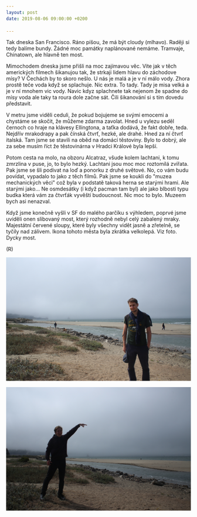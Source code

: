 ```yaml
---
layout: post
date: 2019-08-06 09:00:00 +0200

---
```

Tak dneska San Francisco. Ráno píšou, že má být cloudy (mlhavo). Raději si tedy balíme bundy. Žádné moc památky naplánované nemáme. Tramvaje, Chinatown, ale hlavně ten most.

Mimochodem dneska jsme přišli na moc zajímavou věc. Víte jak v těch amerických filmech šikanujou tak, že strkaji lidem hlavu do záchodove mísy? V Čechách by to skoro nešlo. U nás je malá a je v ní málo vody. Zhora prostě teče voda když se splachuje. Nic extra. To tady. Tady je misa velká a je v ní mnohem vic vody. Navic kdyz splachnete tak nejenom že spadne do mísy voda ale taky ta roura dole začne sát. Čili šikanování si s tím dovedu představit.

V metru jsme viděli ceduli, že pokud bojujeme se svými emocemi a chystáme se skočit, že můžeme zdarma zavolat. Hned u vylezu seděl černoch co hraje na klávesy Ellingtona, a taťka dodává, že fakt dobře, teda. Nejdřív mrakodrapy a pak čínská čtvrť, hezké, ale drahé. Hned za ní čtvrť italská. Tam jsme se stavili na oběd na domácí těstoviny. Bylo to dobrý, ale za sebe musím říct že těstovinárna v Hradci Králové byla lepší.

Potom cesta na molo, na obzoru Alcatraz, všude kolem lachtani, k tomu zmrzlina v puse, jo, to bylo hezký. Lachtani jsou moc moc roztomilá zvířata. Pak jsme se šli podivat na loď a ponorku z druhé světové. No, co vám budu povídat, vypadalo to jako z těch filmů. Pak jsme se koukli do "muzea mechanických věci" což byla v podstatě taková herna se starými hrami. Ale starými jako... Ne osmdesátky (i když pacman tam byl) ale jako blbosti typu budka která vám za čtvrťák vyvěští budoucnost. Nic moc to bylo. Muzeem bych asi nenazval.

Když jsme konečně vyšli v SF do malého parčíku s výhledem, poprvé jsme uviděli onen slibovaný most, který rozhodně nebyl celý zabalený mraky. Majestátní červené sloupy, které byly všechny vidět jasně a zřetelně, se tyčily nad zálivem. Ikona tohoto města byla zkrátka velkolepá. Viz foto. Dycky most.

(R)

![](/fotky-amerika/F2E2233C-0921-46EE-AB75-3B3CD474303A.jpeg)

![](/fotky-amerika/DE336D4E-A1A5-40DB-AAD7-6A3DC2037C93.jpeg)